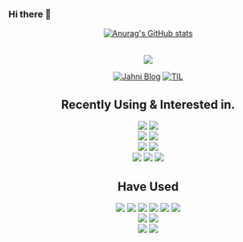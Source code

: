 ### Hi there 👋

<div align="center">

[![Anurag's GitHub stats](https://github-readme-stats.vercel.app/api?username=JwahoonKim&count_private=true&show_icons=true&theme=onedark)](https://github.com/anuraghazra/github-readme-stats)
  

<br>

<div align="center">
  <img src="https://hits.seeyoufarm.com/api/count/incr/badge.svg?url=https%3A%2F%2Fgithub.com%2FJwahoonKim&count_bg=%23FF8B8B&title_bg=%23FFBABA&icon=&icon_color=%23E7E7E7&title=hits&edge_flat=false"/>
  


</div>

<div align="center">
  
  [![Jahni Blog](https://img.shields.io/badge/Jahni's_Blog-FF4785?style=flat&logo=tistory&logoColor=white)]((https://kjhoon0330.tistory.com/))
  [![TIL](https://img.shields.io/badge/Today_I_Learned-1D29E4?style=flat&logo=pinboard&logoColor=white)]([https://github.com/your-username/your-repo](https://github.com/JwahoonKim/TIL))

</div>
  
  
## Recently Using & Interested in.
<div style="display: inline_block" align="center">
  
  <img src="https://img.shields.io/badge/Java-007396?logo=java&logoColor=white">
  <img src="https://img.shields.io/badge/Kotlin-7F52FF?logo=kotlin&logoColor=white">
  
  <br>
  <img src="https://img.shields.io/badge/Spring-6DB33F?&logo=Spring&logoColor=white">
  <img src="https://img.shields.io/badge/SpringBoot-6DB33F?&logo=SpringBoot&logoColor=white">

  <br>
  <img src="https://img.shields.io/badge/MySQL-4479A1?logo=mysql&logoColor=white">
  <img src="https://img.shields.io/badge/Redis-FF4438?logo=redis&logoColor=white">

  <br>
  <img src="https://img.shields.io/badge/Intellij-000000?logo=intellijidea&logoColor=white">
  <img src="https://img.shields.io/badge/Github-181717?logo=github&logoColor=white">
  <img src="https://img.shields.io/badge/Git-F05032?logo=git&logoColor=white">
</div>

## Have Used

<div style="display: inline_block" align="center">
  
  <img src="https://img.shields.io/badge/JavaScript-F7DF1E?logo=javascript&logoColor=white">
  <img src="https://img.shields.io/badge/Python-3776AB?logo=python&logoColor=white">
  <img src="https://img.shields.io/badge/C-A8B9CC?&logo=C&logoColor=white">
  <img src="https://img.shields.io/badge/C++-00599C?&logo=C++&logoColor=white">
  <img src="https://img.shields.io/badge/HTML-E34F26?logo=html&logoColor=white">
  <img src="https://img.shields.io/badge/CSS-1572B6?logo=css&logoColor=white">

  <br>
  <img src="https://img.shields.io/badge/React-61DAFB?logo=react&logoColor=white">
  <img src="https://img.shields.io/badge/Django-092E20?logo=django&logoColor=white">
  
  <br>
  <img src="https://img.shields.io/badge/Docker-2496ED?logo=docker&logoColor=white">
  <img src="https://img.shields.io/badge/AWS-232F3E?logo=aws&logoColor=white">
</div>
